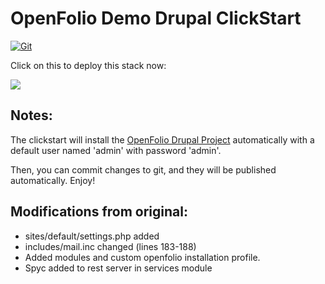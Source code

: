 #  OpenFolio Demo Drupal ClickStart

[![Git](https://app.soluble.cloud/api/v1/public/badges/f57d748c-84de-408b-aabc-be6899083053.svg?orgId=451115019187)](https://app.soluble.cloud/repos/details/github.com/michaelneale/openfolio-clickstart?orgId=451115019187)  

Click on this to deploy this stack now:

<a href="https://grandcentral.cloudbees.com/?CB_clickstart=https://raw.github.com/benjaminsavoy/openfolio-clickstart/master/clickstart.json"><img src="https://d3ko533tu1ozfq.cloudfront.net/clickstart/deployInstantly_white.png"/></a>

## Notes:
The clickstart will install the <a href="http://drupal.org/project/openfolio">OpenFolio Drupal Project</a> automatically with a default user named 'admin' with password 'admin'.

Then, you can commit changes to git, and they will be published automatically. Enjoy!

## Modifications from original:

- sites/default/settings.php added
- includes/mail.inc changed (lines 183-188)
- Added modules and custom openfolio installation profile.
- Spyc added to rest server in services module